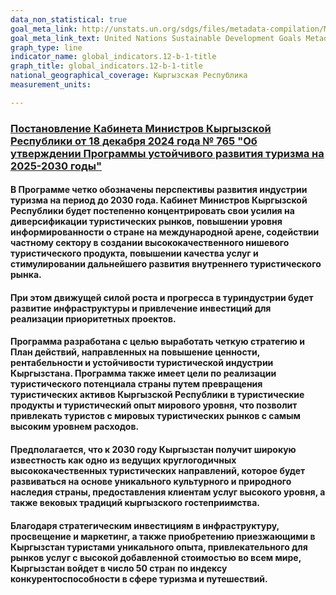 ```yaml
---
data_non_statistical: true
goal_meta_link: http://unstats.un.org/sdgs/files/metadata-compilation/Metadata-Goal-12.pdf
goal_meta_link_text: United Nations Sustainable Development Goals Metadata (pdf 782kB)
graph_type: line
indicator_name: global_indicators.12-b-1-title
graph_title: global_indicators.12-b-1-title
national_geographical_coverage: Кыргызская Республика
measurement_units: 

---
```

### [Постановление Кабинета Министров Кыргызской Республики от 18 декабря 2024 года № 765 "Об утверждении Программы устойчивого развития туризма на 2025-2030 годы"](https://cbd.minjust.gov.kg/53-370/edition/23959/ru)
#### В Программе четко обозначены перспективы развития индустрии туризма на период до 2030 года. Кабинет Министров Кыргызской Республики будет постепенно концентрировать свои усилия на диверсификации туристических рынков, повышении уровня информированности о стране на международной арене, содействии частному сектору в создании высококачественного нишевого туристического продукта, повышении качества услуг и стимулировании дальнейшего развития внутреннего туристического рынка.
#### При этом движущей силой роста и прогресса в туриндустрии будет развитие инфраструктуры и привлечение инвестиций для реализации приоритетных проектов.
#### Программа разработана с целью выработать четкую стратегию и План действий, направленных на повышение ценности, рентабельности и устойчивости туристической индустрии Кыргызстана. Программа также имеет цели по реализации туристического потенциала страны путем превращения туристических активов Кыргызской Республики в туристические продукты и туристический опыт мирового уровня, что позволит привлекать туристов с мировых туристических рынков с самым высоким уровнем расходов.
#### Предполагается, что к 2030 году Кыргызстан получит широкую известность как одно из ведущих круглогодичных высококачественных туристических направлений, которое будет развиваться на основе уникального культурного и природного наследия страны, предоставления клиентам услуг высокого уровня, а также вековых традиций кыргызского гостеприимства.
#### Благодаря стратегическим инвестициям в инфраструктуру, просвещение и маркетинг, а также приобретению приезжающими в Кыргызстан туристами уникального опыта, привлекательного для рынков услуг с высокой добавленной стоимостью во всем мире, Кыргызстан войдет в число 50 стран по индексу конкурентоспособности в сфере туризма и путешествий.
